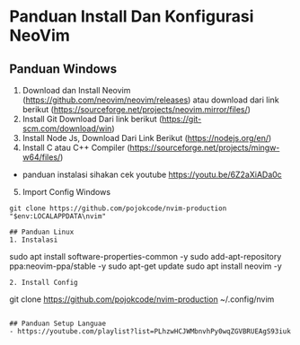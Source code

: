 # Panduan Install Dan Konfigurasi NeoVim
## Panduan Windows
1. Download dan Install Neovim (https://github.com/neovim/neovim/releases) atau download dari link berikut (https://sourceforge.net/projects/neovim.mirror/files/)
2. Install Git Download Dari link berikut (https://git-scm.com/download/win)
3. Install Node Js, Download Dari Link Berikut (https://nodejs.org/en/)
4. Install C atau C++ Compiler (https://sourceforge.net/projects/mingw-w64/files/) 
- panduan instalasi sihakan cek youtube https://youtu.be/6Z2aXiADa0c
5. Import Config Windows
  ```
  git clone https://github.com/pojokcode/nvim-production "$env:LOCALAPPDATA\nvim"
  
 ## Panduan Linux
 1. Instalasi
  ```
 sudo apt install software-properties-common -y
 sudo add-apt-repository ppa:neovim-ppa/stable -y
 sudo apt-get update
 sudo apt install neovim -y
  ```
  2. Install Config
  ```
  git clone https://github.com/pojokcode/nvim-production ~/.config/nvim
  ```
  
  ## Panduan Setup Languae
  - https://youtube.com/playlist?list=PLhzwHCJWMbnvhPy0wqZGVBRUEAgS93iuk
 


